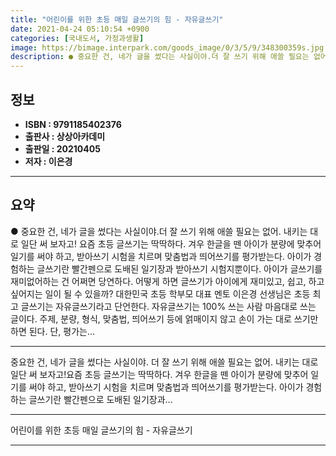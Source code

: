 ```yaml
---
title: "어린이를 위한 초등 매일 글쓰기의 힘 - 자유글쓰기"
date: 2021-04-24 05:10:54 +0900
categories: [국내도서, 가정과생활]
image: https://bimage.interpark.com/goods_image/0/3/5/9/348300359s.jpg
description: ● 중요한 건, 네가 글을 썼다는 사실이야.더 잘 쓰기 위해 애쓸 필요는 없어. 내키는 대로 일단 써 보자고! 요즘 초등 글쓰기는 딱딱하다. 겨우 한글을 뗀 아이가 분량에 맞추어 일기를 써야 하고, 받아쓰기 시험을 치르며 맞춤법과 띄어쓰기를 평가받는다. 아이가 경험하는 글쓰기란 빨간
---
```


## **정보**

- **ISBN : 9791185402376**
- **출판사 : 상상아카데미**
- **출판일 : 20210405**
- **저자 : 이은경**

------



## **요약**

●  중요한 건, 네가 글을 썼다는 사실이야.더 잘 쓰기 위해 애쓸 필요는 없어. 내키는 대로 일단 써 보자고!  요즘 초등 글쓰기는 딱딱하다. 겨우 한글을 뗀 아이가 분량에 맞추어 일기를 써야 하고, 받아쓰기 시험을 치르며 맞춤법과 띄어쓰기를 평가받는다. 아이가 경험하는 글쓰기란 빨간펜으로 도배된 일기장과 받아쓰기 시험지뿐이다. 아이가 글쓰기를 재미없어하는 건 어쩌면 당연하다. 어떻게 하면 글쓰기가 아이에게 재미있고, 쉽고, 하고 싶어지는 일이 될 수 있을까? 대한민국 초등 학부모 대표 멘토 이은경 선생님은 초등 최고 글쓰기는 자유글쓰기라고 단언한다. 자유글쓰기는 100% 쓰는 사람 마음대로 쓰는 글이다. 주제, 분량, 형식, 맞춤법, 띄어쓰기 등에 얽매이지 않고 손이 가는 대로 쓰기만 하면 된다. 단, 평가는...

------

중요한 건, 네가 글을 썼다는 사실이야.
더 잘 쓰기 위해 애쓸 필요는 없어. 
내키는 대로 일단 써 보자고!요즘 초등 글쓰기는 딱딱하다. 겨우 한글을 뗀 아이가 분량에 맞추어 일기를 써야 하고, 받아쓰기 시험을 치르며 맞춤법과 띄어쓰기를 평가받는다. 아이가 경험하는 글쓰기란 빨간펜으로 도배된 일기장과... 

------


어린이를 위한 초등 매일 글쓰기의 힘 - 자유글쓰기 

------


